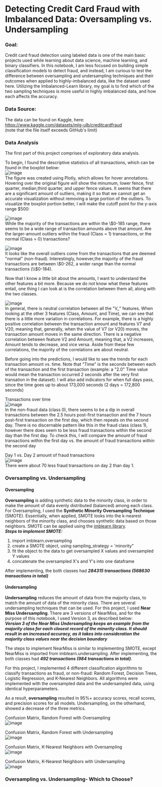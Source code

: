 # Detecting Credit Card Fraud with Imbalanced Data: Oversampling vs. Undersampling

### Goal: 
Credit card fraud detection using labeled data is one of the main basic projects used while learning about data science, machine learning, and binary classifiers. In this notebook, I am less focused on building simple classification models to detect fraud, and instead, I am curious to test the difference between oversampling and undersampling techniques and their outcomes when applied to highly-imbalanced data, like the dataset used here. Utilizing the Imbalanced-Learn library, my goal is to find which of the two sampling techniques is more useful in highly imbalanced data, and how each affects the accuracy.
### Data Source: 
The data can be found on Kaggle, here: https://www.kaggle.com/datasets/mlg-ulb/creditcardfraud <br> 
(note that the file itself exceeds GitHub's limit) <br> 

### Data Analysis
The first part of this project comprises of exploratory data analysis. 

To begin, I found the descriptive statistics of all transactions, which can be found in the boxplot below: <br>
![image](https://github.com/nisha-kaushal/Credit-Card-Fraud-Imbalance/assets/100887571/d6513100-c3d4-4101-843c-3391c37ca06a) <br>
The figure was created using Plotly, which allows for hover annotations. Hovering over the original figure will show the minumum, lower fence, first quarter, median,third quarter, and upper fence values. It seems that there are a significant amount of outliers, making it so that we cannot get an accurate visualization without removing a large portion of the outliers. To visualize the boxplot portion better, I will make the cutoff point for the y-axis range $500:

![image](https://github.com/nisha-kaushal/Credit-Card-Fraud-Imbalance/assets/100887571/7384804e-05b5-4fa6-b31b-e291f50b6c5a) <br>
While the majority of the transactions are within the \\$0-185 range, there seems to be a wide range of transaction amounts above that amount. Are the larger-amount outliers within the fraud (Class = 1) transactions, or the normal (Class = 0) transactions?

![image](https://github.com/nisha-kaushal/Credit-Card-Fraud-Imbalance/assets/100887571/01619f2f-1c62-420f-9581-1f6912d98b26) <br>
It looks like the overall outliers come from the transactions that are deemed "normal" (non-fraud). Interestingly, however,the majority of the fraud transactions are between \\$0-262, a wider range than the normal transactions (\\$0-184). 

Now that I know a little bit about the amounts, I want to understand the other features a bit more. Because we do not know what these features entail, one thing I can look at is the correlation between them all, along with the two classes. 


![image](https://github.com/nisha-kaushal/Credit-Card-Fraud-Imbalance/assets/100887571/1cc8550f-6c1e-406b-b1ec-9db198091f80) <br>
In general, there is neutral correlation between all the "V_" features. When looking at the other 3 features (Class, Amount, and Time), we can see that there is a little more variation in correlations. For example, there is a highly positive correlation between the transaction amount and features V7 and V20, meaning that, generally, when the value of V7 (or V20) moves, the transaction amount moves in the same direction. There is a negative correlation between feature V2 and Amount, meaning that, a V2 increases, Amount tends to decrease, and vice versa. Aside from these few correlations, the majority of the correlations are about neutral.

Before going into the predictions, I would like to see the trends for each transaction amount vs. time. Note that "Time" is the seconds between each of the transaction and the first transaction (example: a "2.0" Time value would mean the transaction occurred 2 seconds after the very first transation in the dataset). I will also add indicators for when full days pass, since the time goes up to about 173,000 seconds (2 days = 172,800 seconds)

Transactions over time <br>
![image](https://github.com/nisha-kaushal/Credit-Card-Fraud-Imbalance/assets/100887571/c1d32239-ecf4-4330-a824-768aa41b66b9) <br>
In the non-fraud data (class 0), there seems to be a dip in overall transactions between the 2.5 hours post-first transaction and the 7 hours post-first transaction on the first day, which then repeats on the second day. There is no discernable pattern like this in the fraud class (class 1), however there does seem to be less fraud transactions within the second day than the first day. To check this, I will compare the amount of fraud transactions within the first day vs. the amount of fraud transactions within the second day


Day 1 vs. Day 2 amount of fraud transactions <br> 
![image](https://github.com/nisha-kaushal/Credit-Card-Fraud-Imbalance/assets/100887571/66e613eb-f48b-4b02-8cdb-c3526fbb9a2c) <br>
There were about 70 less fraud transactions on day 2 than day 1. 

### Oversampling vs. Undersampling
#### Oversampling
**Oversampling** is adding synthetic data to the minority class, in order to make the amount of data evenly distributed (balanced) among each class. <br>
For Oversampling, I used the **Synthetic Minority Oversampling Technique** (SMOTE). Essentially, when applied, SMOTE looks into the k-nearest neighbors of the minority class, and chooses synthetic data based on those neighbors. SMOTE can be applied using the [imblearn library](https://imbalanced-learn.org/stable/references/generated/imblearn.over_sampling.SMOTE.html).<br> 
***Steps to implement SMOTE:*** <br> 
1. import imblearn.oversampling 
2. create a SMOTE object, using sampling_strategy = 'minority" 
3. fit the object to the data to get oversampled X values and oversampled Y values
4. concatenate the oversampled X's and Y's into one dataframe

After implementing, the both classes had ***284315 transactions (568630 transactions in total)***

#### Undersampling 
**Undersampling** reduces the amount of data from the majority class, to match the amount of data of the minority class. 
There are several undersampling techniques that can be used. For this project, I used **Near Miss Undersampling**. There are 3 versions of NearMiss, and for the purpose of this notebook, I used Version 3, as described below: <br> 
***Version 3 of the Near Miss Undersampling keeps an example from the majority class for each closest record of the minority class. It should result in an increased accuracy, as it takes into consideration the  majority class values near the decision boundary***<br>

The steps to implement NearMiss is similar to implementing SMOTE, except NearMiss is imported from imblearn.undersampling. After implementing, the both classes had ***492 transactions (984 transactions in total)***.

For this project, I implemented 4 different classification algorithms to classify transactions as fraud, or non-fraud: Random Forest, Decision Trees, Logistic Regression, and K-Nearest Neighbors. All algorithms were implemented with the oversampled data and the undersampled data, using identical hyperparameters. 

As a result, **oversampling** resulted in 95%+ accuracy scores, recall scores, and precision scores for all models. Undersampling, on the otherhand, showed a decrease of the three metrics. 

Confusion Matrix, Random Forest with Oversampling <br>
![image](https://github.com/nisha-kaushal/Credit-Card-Fraud-Imbalance/assets/100887571/0260119c-9719-434a-a2e1-9636cddf7e35)

Confusion Matrix, Random Forest with Undersampling <br>
![image](https://github.com/nisha-kaushal/Credit-Card-Fraud-Imbalance/assets/100887571/d3e6e239-4aa8-4d97-85ad-3d29669c00f3)


Confusion Matrix, K-Nearest Neighbors with Oversampling <br>
![image](https://github.com/nisha-kaushal/Credit-Card-Fraud-Imbalance/assets/100887571/21cf9ef9-c152-4c6a-8b4a-15da7fbb71c3)

Confusion Matrix, K-Nearest Neighbors with Undersampling <br> 
![image](https://github.com/nisha-kaushal/Credit-Card-Fraud-Imbalance/assets/100887571/2605536a-a163-41ee-9d64-fd9e1c6653bf)


### Oversampling vs. Undersampling- Which to Choose? 




